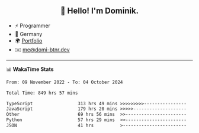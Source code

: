 <h2 align="center">👋 Hello! I'm Dominik.</h2>

- ⚡ Programmer
- 📍 Germany
- 🌍 [Portfolio](https://domi-btnr.dev)
- ✉️ [me@domi-btnr.dev](mailto://me@domi-btnr.dev)

---
📊 **WakaTime Stats**
<!--START_SECTION:waka-->

```txt
From: 09 November 2022 - To: 04 October 2024

Total Time: 849 hrs 57 mins

TypeScript                 313 hrs 49 mins >>>>>>>>>----------------   36.92 %
JavaScript                 179 hrs 20 mins >>>>>--------------------   21.10 %
Other                      69 hrs 56 mins  >>-----------------------   08.23 %
Python                     57 hrs 29 mins  >>-----------------------   06.76 %
JSON                       41 hrs          >------------------------   04.82 %
```

<!--END_SECTION:waka-->
